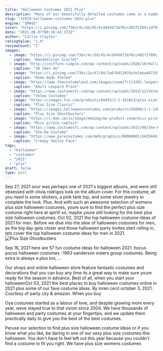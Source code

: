 ```yaml
---
title: "Halloween Costumes 2021 Plus"
description: "Many of our beautifully detailed costumes come in a number of sizes, so there's no problem finding the right fit. So whether you want to be a buccaneer pirate queen, a ring master, or even mr. And mrs. Santa claus, you are sure to find the best look in our impressive assortment of plus size halloween costumes for your halloween"
slug: "31919-halloween-costumes-2021-plus"
engine: "IMAGE"
cover: "https://i.pinimg.com/736x/4c/dd/45/4cdd45671b70cc40271f09c1d7941681.jpg"
date: "2021-09-07T00:18:43.371Z"
author: "Callie Clayton"
ratingValue: "1.4"
reviewCount: "2"
images:
  - image: "https://i.pinimg.com/736x/4c/dd/45/4cdd45671b70cc40271f09c1d7941681.jpg"
    caption: "WandaVision Scarlet"
  - image: "http://coiffure-simple.com/wp-content/uploads/2020/10/Halloween-12.jpg"
    caption: "30 Ides de"
  - image: "https://i.pinimg.com/736x/2a/67/84/2a67841207da3e2eba4871935911ff13.jpg"
    caption: "Home made Thelma"
  - image: "https://www.thecostumeland.com/images/zoom/fr113201-leopard-print-women-bodysuit-halloween-costumes_1.jpg"
    caption: "Adult Leopard Print"
  - image: "https://www.costumesfc.com/wp-content/uploads/2014/12/Velma-from-Scooby-Doo-Costume.jpg"
    caption: "Velma Costumes"
  - image: "https://images.fun.com/products/64493/2-1-161823/plus-size-classic-scooby-doo-velma-costume-alt-4.jpg"
    caption: "Plus Size Classic"
  - image: "https://images.halloweencostumes.com/products/65009/2-1-146447/ghostbusters-plus-size-stay-puft-costume-alt-4.jpg"
    caption: "Plus Size Ghostbusters"
  - image: "https://i.mmo.cm/is/image/mmoimg/mw-product-zoom/miss-pirate-captain-xxl-costume--mw-203582-3.jpg"
    caption: "Miss pirate captain"
  - image: "https://www.costumesfc.com/wp-content/uploads/2015/08/She-Ra-Halloween-Costume.jpg"
    caption: "She-Ra Costume"
  - image: "https://www.purecostumes.com/mm5/graphics/00000001/GH25604_full_1.jpg"
    caption: "Creepy Smiley Face"
tags:
  - "halloween"
  - "costumes"
  - "2021"
  - "plus"
draft: false
type: post
---
```


Sep 27, 2021 sour was perhaps one of 2021's biggest albums, and were still obsessed with olivia rodrigos look on the album cover. For this costume, all you need is some stickers, a pink tank top, and some silver jewelry to complete the look. Plus. And with such an awesome selection of womens plus size halloween costumes, youre sure to find the perfect plus size costume right here at spirit! so, maybe youre still looking for the best plus size halloween costumes. Oct 02, 2021 the top halloween costume ideas of 2021 for men. Before we dive into the slew of halloween costumes for men, as the big day gets closer and those halloween party invites start rolling in, lets cover the top halloween costume ideas for men in 2021.
![Plus Size Ghostbusters](https://images.halloweencostumes.com/products/65009/2-1-146447/ghostbusters-plus-size-stay-puft-costume-alt-4.jpg "Plus Size Ghostbusters")

Sep 16, 2021 here are 57 fun costume ideas for halloween 2021.  hocus pocus halloween costumes -1993 sanderson sisters group costumes. Being extra is always a plus too, ...
<!--inArticleAds-->

<!--galleryOne-->

Our shops and online halloween store feature fantastic costumes and decorations that you can buy any time  its a great way to make sure youre ready for the season in advance. Best of all, when you start your halloweenOct 03, 2021 the best places to buy halloween costumes online in 2021  plus some of our fave costume ideas. By loren cecil october 3, 2021. Courtesy of party city & amazon. When you buy
<!--inArticleAds-->

<!--galleryTwo-->

Oya costumes started as a labour of love, and despite growing more every year, weve stayed true to that vision since 2004. We have thousands of halloween and party costumes at your fingertips, and we update them practically daily to give you the best of the best costumes.
<!--galleryThree-->

Peruse our selection to find plus size halloween costume ideas or if you know what you like, be daring in one of our sexy plus size costumes this halloween. You don't have to feel left out this year because you couldn't find a costume to fit you right. We have plus size womens costumes